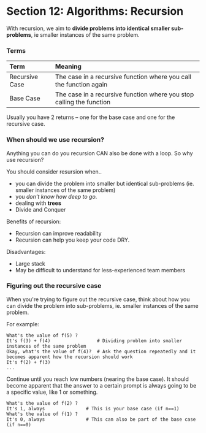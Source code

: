 # Section 12: Algorithms: Recursion

With recursion, we aim to **divide problems into identical smaller sub-problems**, ie smaller instances of the same problem.

### Terms

Term | Meaning
:- | :-
Recursive Case | The case in a recursive function where you call the function again
Base Case | The case in a recursive function where you stop calling the function

Usually you have 2 returns – one for the base case and one for the recursive case.

### When should we use recursion?

Anything you can do you recursion CAN also be done with a loop. So why use recursion?

You should consider resursion when..
* you can divide the problem into smaller but identical sub-problems (ie. smaller instances of the same problem)
* you *don't know how deep to go*.
* dealing with **trees**
* Divide and Conquer

Benefits of recursion:
* Recursion can improve readability
* Recursion can help you keep your code DRY.

Disadvantages:
* Large stack
* May be difficult to understand for less-experienced team members

### Figuring out the recursive case

When you're trying to figure out the recursive case, think about how you can divide the problem into sub-problems, ie. smaller instances of the same problem.

For example:
```
What's the value of f(5) ?
It's f(3) + f(4)                 # Dividing problem into smaller instances of the same problem
Okay, what's the value of f(4)?  # Ask the question repeatedly and it becomes apparent how the recursion should work
It's f(2) + f(3)
...
```

Continue until you reach low numbers (nearing the base case). It should become apparent that the answer to a certain prompt is always going to be a specific value, like 1 or something.

```
What's the value of f(2) ?
It's 1, always               # This is your base case (if n==1)
What's the value of f(1) ?
It's 0, always               # This can also be part of the base case (if n==0)
```
